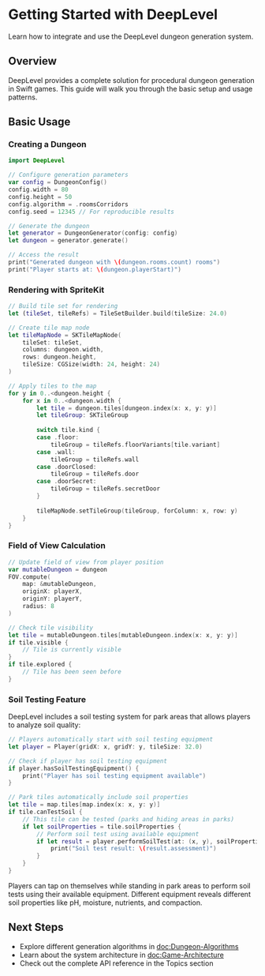 # Getting Started with DeepLevel

Learn how to integrate and use the DeepLevel dungeon generation system.

## Overview

DeepLevel provides a complete solution for procedural dungeon generation in Swift games. This guide will walk you through the basic setup and usage patterns.

## Basic Usage

### Creating a Dungeon

```swift
import DeepLevel

// Configure generation parameters
var config = DungeonConfig()
config.width = 80
config.height = 50
config.algorithm = .roomsCorridors
config.seed = 12345 // For reproducible results

// Generate the dungeon
let generator = DungeonGenerator(config: config)
let dungeon = generator.generate()

// Access the result
print("Generated dungeon with \(dungeon.rooms.count) rooms")
print("Player starts at: \(dungeon.playerStart)")
```

### Rendering with SpriteKit

```swift
// Build tile set for rendering
let (tileSet, tileRefs) = TileSetBuilder.build(tileSize: 24.0)

// Create tile map node
let tileMapNode = SKTileMapNode(
    tileSet: tileSet,
    columns: dungeon.width,
    rows: dungeon.height,
    tileSize: CGSize(width: 24, height: 24)
)

// Apply tiles to the map
for y in 0..<dungeon.height {
    for x in 0..<dungeon.width {
        let tile = dungeon.tiles[dungeon.index(x: x, y: y)]
        let tileGroup: SKTileGroup
        
        switch tile.kind {
        case .floor:
            tileGroup = tileRefs.floorVariants[tile.variant]
        case .wall:
            tileGroup = tileRefs.wall
        case .doorClosed:
            tileGroup = tileRefs.door
        case .doorSecret:
            tileGroup = tileRefs.secretDoor
        }
        
        tileMapNode.setTileGroup(tileGroup, forColumn: x, row: y)
    }
}
```

### Field of View Calculation

```swift
// Update field of view from player position
var mutableDungeon = dungeon
FOV.compute(
    map: &mutableDungeon,
    originX: playerX,
    originY: playerY,
    radius: 8
)

// Check tile visibility
let tile = mutableDungeon.tiles[mutableDungeon.index(x: x, y: y)]
if tile.visible {
    // Tile is currently visible
}
if tile.explored {
    // Tile has been seen before
}
```

### Soil Testing Feature

DeepLevel includes a soil testing system for park areas that allows players to analyze soil quality:

```swift
// Players automatically start with soil testing equipment
let player = Player(gridX: x, gridY: y, tileSize: 32.0)

// Check if player has soil testing equipment
if player.hasSoilTestingEquipment() {
    print("Player has soil testing equipment available")
}

// Park tiles automatically include soil properties
let tile = map.tiles[map.index(x: x, y: y)]
if tile.canTestSoil {
    // This tile can be tested (parks and hiding areas in parks)
    if let soilProperties = tile.soilProperties {
        // Perform soil test using available equipment
        if let result = player.performSoilTest(at: (x, y), soilProperties: soilProperties) {
            print("Soil test result: \(result.assessment)")
        }
    }
}
```

Players can tap on themselves while standing in park areas to perform soil tests using their available equipment. Different equipment reveals different soil properties like pH, moisture, nutrients, and compaction.

## Next Steps

- Explore different generation algorithms in <doc:Dungeon-Algorithms>
- Learn about the system architecture in <doc:Game-Architecture>
- Check out the complete API reference in the Topics section